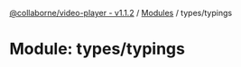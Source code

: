 [@collaborne/video-player - v1.1.2](/docs/../README.md) / [Modules](/docs/modules.md) / types/typings

# Module: types/typings
